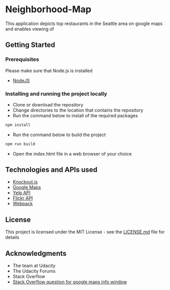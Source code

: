 # Neighborhood-Map

This application depicts top restaurants in the Seattle area on google maps and enables viewing of

## Getting Started

### Prerequisites

Please make sure that Node.js is installed
* [NodeJS](https://nodejs.org/en/)

### Installing and running the project locally

* Clone or download the repository
* Change directories to the location that contains the repository
* Run the command below to install of the required packages
```sh
npm install
```
* Run the command below to build the project
```sh
npm run build
```
* Open the index.html file in a web browser of your choice

## Technologies and APIs used
* [Knockout.js](http://knockoutjs.com/)
* [Google Maps](https://developers.google.com/maps/documentation/javascript/)
* [Yelp API](https://www.yelp.com/developers/documentation/v2/search_api)
* [Flickr API](https://www.flickr.com/services/api/)
* [Webpack](https://webpack.github.io/)

## License

This project is licensed under the MIT License - see the [LICENSE.md](LICENSE) file for details

## Acknowledgments

* The team at Udacity
* The Udacity Forums
* Stack Overflow
* [Stack Overflow question for google maps info window](https://nodejs.org/en/)
